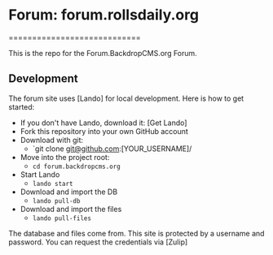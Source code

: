 # Forum:  forum.rollsdaily.org
============================

This is the repo for the Forum.BackdropCMS.org Forum.

Development
-----------

The forum site uses [Lando] for local development. Here
is how to get started:

* If you don't have Lando, download it: [Get Lando]
* Fork this repository into your own GitHub account
* Download with git:
  * `git clone git@github.com:[YOUR_USERNAME]/
* Move into the project root:
  * `cd forum.backdropcms.org`
* Start Lando
  * `lando start`
* Download and import the DB
  * `lando pull-db`
* Download and import the files
  * `lando pull-files`

The database and files come from. This site is
protected by a username and password. You can request the credentials via
[Zulip]
